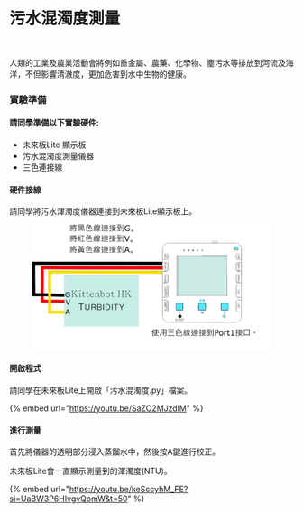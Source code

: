 # 污水混濁度測量

<figure><img src="https://files.gitbook.com/v0/b/gitbook-x-prod.appspot.com/o/spaces%2F6uJvpXC43onNIIwhMlWo%2Fuploads%2FCg3h4E22a2raNnDEC8Zg%2Fimage.png?alt=media&#x26;token=d515962b-28cd-46aa-bb02-bb2ad9ae757e" alt=""><figcaption></figcaption></figure>

人類的工業及農業活動會將例如重金屬、農藥、化學物、塵污水等排放到河流及海洋，不但影響清澈度，更加危害到水中生物的健康。

### 實驗準備

#### 請同學準備以下實驗硬件:

* 未來板Lite 顯示板
* 污水混濁度測量儀器
* 三色連接線

#### 硬件接線

請同學將污水渾濁度儀器連接到未來板Lite顯示板上。

<figure><img src="../../.gitbook/assets/turbidity_wiring.png" alt=""><figcaption></figcaption></figure>

#### 開啟程式

請同學在未來板Lite上開啟「污水混濁度.py」檔案。

{% embed url="https://youtu.be/SaZO2MJzdlM" %}

#### 進行測量

首先將儀器的透明部分浸入蒸餾水中，然後按A鍵進行校正。

未來板Lite會一直顯示測量到的渾濁度(NTU)。

{% embed url="https://youtu.be/keSccyhM_FE?si=UaBW3P6HIvgvQomW&t=50" %}

